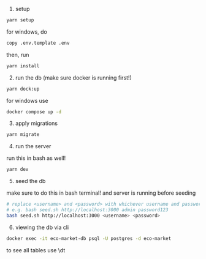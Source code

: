 1. setup

```bash
yarn setup
```

for windows, do

```bash
copy .env.template .env
```

then, run

```bash
yarn install
```

2. run the db (make sure docker is running first!)

```bash
yarn dock:up
```

for windows use

```bash
docker compose up -d
```

3. apply migrations

```bash
yarn migrate
```

4. run the server

run this in bash as well!

```bash
yarn dev
```

5. seed the db

make sure to do this in bash terminal! and server is running before seeding

```bash
# replace <username> and <password> with whichever username and password you are using in the .env file
# e.g. bash seed.sh http://localhost:3000 admin password123
bash seed.sh http://localhost:3000 <username> <password>
```

6. viewing the db via cli

```bash
docker exec -it eco-market-db psql -U postgres -d eco-market
```

to see all tables use \dt
